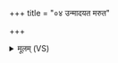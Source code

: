 +++
title = "०४ उन्मादयत मरुत"

+++
<details><summary>मूलम् (VS)</summary>

उन्मा॑दयत मरुत॒ उद॑न्तरिक्ष मादय। अग्न॒ उन्मा॑दया॒ त्वम॒सौ मामनु॑ शोचतु ॥
</details>